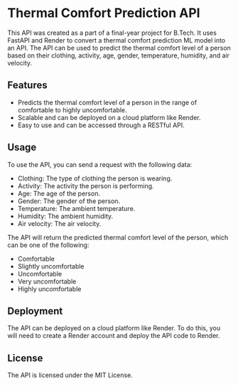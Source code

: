 # Thermal Comfort Prediction API

This API was created as a part of a final-year project for B.Tech. It uses FastAPI and Render to convert a thermal comfort prediction ML model into an API. The API can be used to predict the thermal comfort level of a person based on their clothing, activity, age, gender, temperature, humidity, and air velocity.

## Features

* Predicts the thermal comfort level of a person in the range of comfortable to highly uncomfortable.
* Scalable and can be deployed on a cloud platform like Render.
* Easy to use and can be accessed through a RESTful API.

## Usage

To use the API, you can send a request with the following data:

* Clothing: The type of clothing the person is wearing.
* Activity: The activity the person is performing.
* Age: The age of the person.
* Gender: The gender of the person.
* Temperature: The ambient temperature.
* Humidity: The ambient humidity.
* Air velocity: The air velocity.

The API will return the predicted thermal comfort level of the person, which can be one of the following:

* Comfortable
* Slightly uncomfortable
* Uncomfortable
* Very uncomfortable
* Highly uncomfortable

## Deployment

The API can be deployed on a cloud platform like Render. To do this, you will need to create a Render account and deploy the API code to Render.

## License

The API is licensed under the MIT License.
